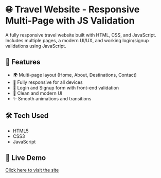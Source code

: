 # 🌐 Travel Website - Responsive Multi-Page with JS Validation

A fully responsive travel website built with HTML, CSS, and JavaScript.  
Includes multiple pages, a modern UI/UX, and working login/signup validations using JavaScript.

## 🚀 Features

- 🌍 Multi-page layout (Home, About, Destinations, Contact)
- 📱 Fully responsive for all devices
- 🔐 Login and Signup form with front-end validation
- 🎨 Clean and modern UI
- ✨ Smooth animations and transitions


## 🛠️ Tech Used

- HTML5
- CSS3
- JavaScript

## 🔗 Live Demo

[Click here to visit the site](https://AslamKhanPathan142.github.io/Travel-Website-Responsive/)  
